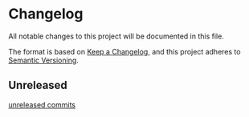 # Changelog

All notable changes to this project will be documented in this file.

The format is based on [Keep a Changelog](https://keepachangelog.com/en/1.1.0/),
and this project adheres to [Semantic Versioning](https://semver.org/spec/v2.0.0.html).

## Unreleased

[unreleased commits]

[unreleased commits]: https://github.com/D4isDAVID/d4_kvputils/commits/main
